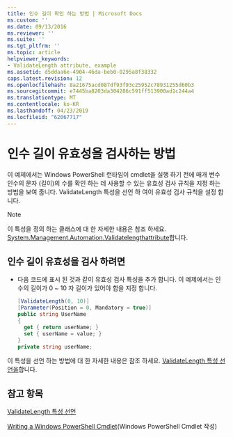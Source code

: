```yaml
---
title: 인수 길이 확인 하는 방법 | Microsoft Docs
ms.custom: ''
ms.date: 09/13/2016
ms.reviewer: ''
ms.suite: ''
ms.tgt_pltfrm: ''
ms.topic: article
helpviewer_keywords:
- ValidateLength attribute, example
ms.assetid: d5ddaa6e-4904-46da-beb0-0295a8f38332
caps.latest.revision: 12
ms.openlocfilehash: 8a21675acd087df93f93c25952c78931255d60b3
ms.sourcegitcommit: e7445ba8203da304286c591ff513900ad1c244a4
ms.translationtype: MT
ms.contentlocale: ko-KR
ms.lasthandoff: 04/23/2019
ms.locfileid: "62067717"
---
```

# <a name="how-to-validate-the-argument-length"></a>인수 길이 유효성을 검사하는 방법

이 예제에서는 Windows PowerShell 런타임이 cmdlet을 실행 하기 전에 매개 변수 인수의 문자 (길이)의 수를 확인 하는 데 사용할 수 있는 유효성 검사 규칙을 지정 하는 방법을 보여 줍니다. ValidateLength 특성을 선언 하 여이 유효성 검사 규칙을 설정 합니다.

> [!NOTE]
> 이 특성을 정의 하는 클래스에 대 한 자세한 내용은 참조 하세요. [System.Management.Automation.Validatelengthattribute](/dotnet/api/System.Management.Automation.ValidateLengthAttribute)합니다.

## <a name="to-validate-the-argument-length"></a>인수 길이 유효성을 검사 하려면

- 다음 코드에 표시 된 것과 같이 유효성 검사 특성을 추가 합니다. 이 예제에서는 인수의 길이가 0 ~ 10 자 길이가 있어야 함을 지정 합니다.

    ```csharp
    [ValidateLength(0, 10)]
    [Parameter(Position = 0, Mandatory = true)]
    public string UserName
    {
      get { return userName; }
      set { userName = value; }
    }
    private string userName;
    ```

이 특성을 선언 하는 방법에 대 한 자세한 내용은 참조 하세요. [ValidateLength 특성 선언을](./validatelength-attribute-declaration.md)합니다.

## <a name="see-also"></a>참고 항목

[ValidateLength 특성 선언](./validatelength-attribute-declaration.md)

[Writing a Windows PowerShell Cmdlet](./writing-a-windows-powershell-cmdlet.md)(Windows PowerShell Cmdlet 작성)
